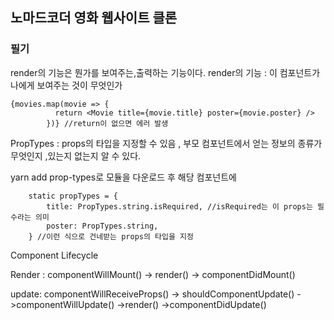 ## 노마드코더 영화 웹사이트 클론

### 필기

render의 기능은 뭔가를 보여주는,출력하는 기능이다.
render의 기능 : 이 컴포넌트가 나에게 보여주는 것이 무엇인가 

```
{movies.map(movie => {
          return <Movie title={movie.title} poster={movie.poster} />
        })} //return이 없으면 에러 발생
```

PropTypes : props의 타입을 지정할 수 있음 , 부모 컴포넌트에서 얻는 정보의 종류가 무엇인지 ,있는지 없는지 알 수 있다.

yarn add prop-types로 모듈을 다운로드 후 해당 컴포넌트에

```
    static propTypes = {
        title: PropTypes.string.isRequired, //isRequired는 이 props는 필수라는 의미
        poster: PropTypes.string,
    } //이런 식으로 건네받는 props의 타입을 지정

```

Component Lifecycle

Render : componentWillMount() -> render() -> componentDidMount()

update: componentWillReceiveProps() -> shouldComponentUpdate() ->componentWillUpdate() ->render() ->componentDidUpdate()